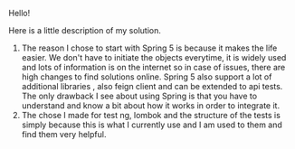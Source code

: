Hello!

Here is a little description of my solution.
1. The reason I chose to start with Spring 5 is because it makes the life easier. We don't have to initiate the objects everytime, it is widely used and lots of information is on the internet so in case of issues, there are high changes to find solutions online. Spring 5 also support a lot of additional libraries , also feign client and can be extended to api tests. The only drawback I see about using Spring is that you have to understand and know a bit about how it works in order to integrate it.
2. The chose I made for test ng, lombok and the structure of the tests is simply because this is what I currently use and I am used to them and find them very helpful.
